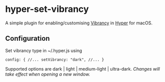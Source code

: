 # hyper-set-vibrancy

A simple plugin for enabling/customising [Vibrancy](https://developer.apple.com/design/human-interface-guidelines/macos/visual-design/translucency/) in [Hyper](https://hyper.is/) for macOS.

## Configuration

Set vibrancy type in ~/.hyper.js using 

`config: {
    //...
    setVibrancy: "dark",
    //...
} `

Supported options are dark | light | medium-light | ultra-dark. *Changes will take effect when opening a new window.*
